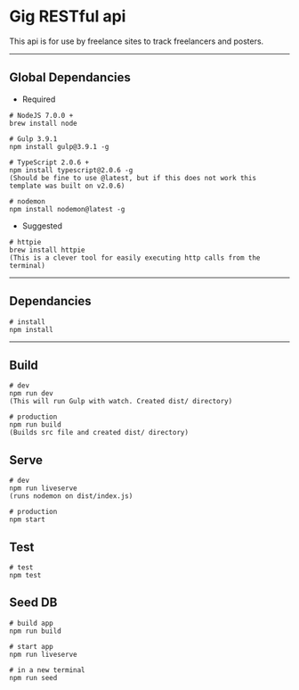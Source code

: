 # Gig RESTful api ##

This api is for use by freelance sites to track freelancers and posters.

---

## Global Dependancies ##

- Required
```
# NodeJS 7.0.0 +
brew install node

# Gulp 3.9.1
npm install gulp@3.9.1 -g

# TypeScript 2.0.6 +
npm install typescript@2.0.6 -g
(Should be fine to use @latest, but if this does not work this template was built on v2.0.6)

# nodemon
npm install nodemon@latest -g
```

- Suggested
```
# httpie
brew install httpie
(This is a clever tool for easily executing http calls from the terminal)
```

---

## Dependancies ##

```
# install
npm install
```

---

## Build ##

```
# dev
npm run dev
(This will run Gulp with watch. Created dist/ directory)

# production
npm run build
(Builds src file and created dist/ directory)
```

## Serve ##

```
# dev
npm run liveserve
(runs nodemon on dist/index.js)

# production
npm start
```

## Test ##

```
# test
npm test
```

## Seed DB ##

```
# build app
npm run build

# start app
npm run liveserve

# in a new terminal
npm run seed
```
